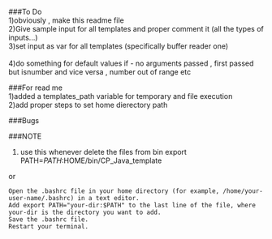 ###To Do  
1)obviously , make this readme file  
2)Give sample input for all templates and proper comment it (all the types of inputs...)  
3)set input as var for all templates (specifically buffer reader one)</br>  
4)do something for default values if - no arguments passed , first passed but isnumber and vice versa , number out of range etc  

###For read me  
1)added a templates_path variable for temporary and file execution  
2)add proper steps to set home dierectory path  

###Bugs


###NOTE
1) use this whenever delete the files from bin
export PATH=$PATH:$HOME/bin/CP_Java_template

or


    Open the .bashrc file in your home directory (for example, /home/your-user-name/.bashrc) in a text editor.
    Add export PATH="your-dir:$PATH" to the last line of the file, where your-dir is the directory you want to add.
    Save the .bashrc file.
    Restart your terminal.
